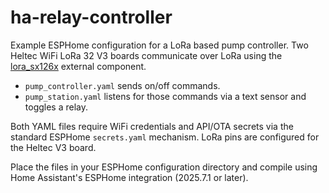 # ha-relay-controller

Example ESPHome configuration for a LoRa based pump controller. Two Heltec WiFi LoRa 32 V3 boards communicate over LoRa using the [lora_sx126x](https://github.com/PaulSchulz/esphome-lora-sx126x) external component.

- `pump_controller.yaml` sends on/off commands.
- `pump_station.yaml` listens for those commands via a text sensor and toggles a relay.

Both YAML files require WiFi credentials and API/OTA secrets via the standard ESPHome `secrets.yaml` mechanism. LoRa pins are configured for the Heltec V3 board.

Place the files in your ESPHome configuration directory and compile using Home Assistant's ESPHome integration (2025.7.1 or later).
